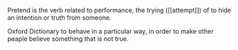 Pretend is the verb related to performance, the trying ([[attempt]]) of to hide an intention or truth from someone.

Oxford Dictionary
to behave in a particular way, in order  to make other peaple believe something that is not true.